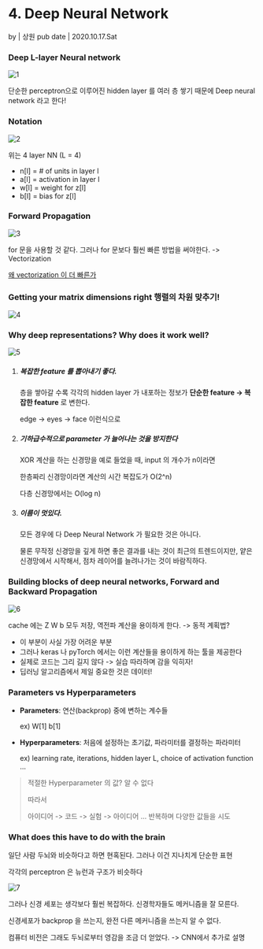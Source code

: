 # 4. Deep Neural Network

by | 상원 
pub date | 2020.10.17.Sat

### Deep L-layer Neural network

![1](week4.assets/1.png)

단순한 perceptron으로 이루어진 hidden layer 를 여러 층 쌓기 때문에 Deep neural network 라고 한다!



### Notation

![2](week4.assets/2.png)

위는 4 layer NN (L = 4)

- n[l] = # of units in layer l
- a[l] = activation in layer l
- w[l] = weight for z[l]
- b[l] = bias for z[l]



### Forward Propagation

![3](week4.assets/3.png)



for 문을 사용할 것 같다. 그러나 for 문보다 훨씬 빠른 방법을 써야한다. -> Vectorization

[왜 vectorization 이 더 빠른가](https://stackoverflow.com/questions/35091979/why-is-vectorization-faster-in-general-than-loops)



### Getting your matrix dimensions right 행렬의 차원 맞추기!

![4](week4.assets/4.png)



### Why deep representations? Why  does it work well?

![5](week4.assets/5.png) 

1. ##### 복잡한 feature 를 뽑아내기 좋다.

   층을 쌓아갈 수록 각각의 hidden layer 가 내포하는 정보가 **단순한 feature -> 복잡한 feature** 로 변한다.

   edge -> eyes -> face  이런식으로

2. ##### 기하급수적으로 parameter 가 늘어나는 것을 방지한다

   XOR 계산을 하는 신경망을 예로 들었을 때, input 의 개수가 n이라면

   한층짜리 신경망이라면 계산의 시간 복잡도가 O(2^n)

   다층 신경망에서는 O(log n)

3. ##### 이름이 멋있다.

   모든 경우에 다 Deep Neural Network 가 필요한 것은 아니다.

   물론 무작정 신경망을 깊게 하면 좋은 결과를 내는 것이 최근의 트렌드이지만, 얕은 신경망에서 시작해서, 점차 레이어를 늘려나가는 것이 바람직하다.



### Building blocks of deep neural networks, Forward and Backward Propagation

![6](week4.assets/6.png)

cache 에는 Z W b 모두 저장, 역전파 계산을 용이하게 한다. -> 동적 계획법?



- 이 부분이 사실 가장 어려운 부분
- 그러나 keras 나 pyTorch 에서는 이런 계산들을 용이하게 하는 툴을 제공한다
- 실제로 코드는 그리 길지 않다 -> 실습 따라하며 감을 익히자!
- 딥러닝 알고리즘에서 제일 중요한 것은 데이터! 



### Parameters vs Hyperparameters

- **Parameters**: 연산(backprop) 중에 변하는 계수들

  ex) W[1] b[1] 

- **Hyperparameters**: 처음에 설정하는 초기값, 파라미터를 결정하는 파라미터

  ex) learning rate, iterations, hidden layer L, choice of activation function ...



> 적절한 Hyperparameter 의 값? 알 수 없다
>
> 따라서
>
> 아이디어 -> 코드 -> 실험 -> 아이디어  ... 반복하며 다양한 값들을 시도



### What does this have to do with the brain

일단 사람 두뇌와 비슷하다고 하면 현혹된다. 그러나 이건 지나치게 단순한 표현

각각의 perceptron 은 뉴런과 구조가 비슷하다

![7](week4.assets/7.png)

그러나 신경 세포는 생각보다 훨씬 복잡하다. 신경학자들도 메커니즘을 잘 모른다.

신경세포가 backprop 을 쓰는지, 완전 다른 메커니즘을 쓰는지 알 수 없다.

컴퓨터 비전은 그래도 두뇌로부터 영감을 조금 더 얻었다. -> CNN에서 추가로 설명



